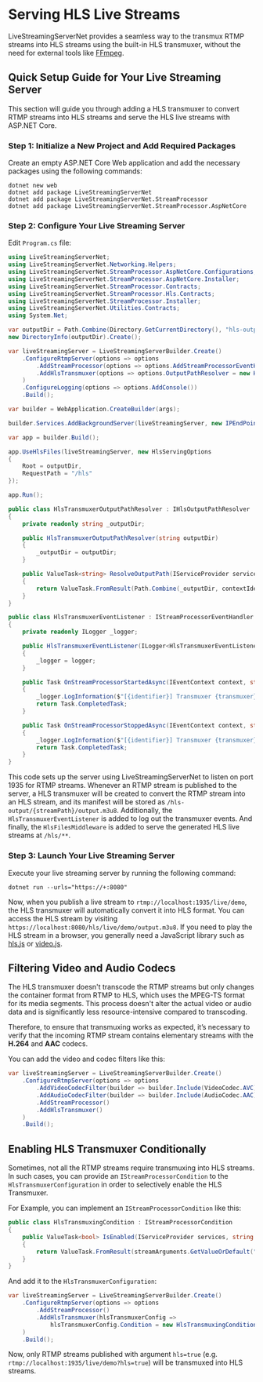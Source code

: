 # Serving HLS Live Streams

LiveStreamingServerNet provides a seamless way to the transmux RTMP streams into HLS streams using the built-in HLS transmuxer, without the need for external tools like [FFmpeg](https://ffmpeg.org/).

## Quick Setup Guide for Your Live Streaming Server

This section will guide you through adding a HLS transmuxer to convert RTMP streams into HLS streams and serve the HLS live streams with ASP.NET Core.

### Step 1: Initialize a New Project and Add Required Packages

Create an empty ASP.NET Core Web application and add the necessary packages using the following commands:

```
dotnet new web
dotnet add package LiveStreamingServerNet
dotnet add package LiveStreamingServerNet.StreamProcessor
dotnet add package LiveStreamingServerNet.StreamProcessor.AspNetCore
```

### Step 2: Configure Your Live Streaming Server

Edit `Program.cs` file:

```cs linenums="1"
using LiveStreamingServerNet;
using LiveStreamingServerNet.Networking.Helpers;
using LiveStreamingServerNet.StreamProcessor.AspNetCore.Configurations;
using LiveStreamingServerNet.StreamProcessor.AspNetCore.Installer;
using LiveStreamingServerNet.StreamProcessor.Contracts;
using LiveStreamingServerNet.StreamProcessor.Hls.Contracts;
using LiveStreamingServerNet.StreamProcessor.Installer;
using LiveStreamingServerNet.Utilities.Contracts;
using System.Net;

var outputDir = Path.Combine(Directory.GetCurrentDirectory(), "hls-output");
new DirectoryInfo(outputDir).Create();

var liveStreamingServer = LiveStreamingServerBuilder.Create()
    .ConfigureRtmpServer(options => options
        .AddStreamProcessor(options => options.AddStreamProcessorEventHandler<HlsTransmuxerEventListener>())
        .AddHlsTransmuxer(options => options.OutputPathResolver = new HlsTransmuxerOutputPathResolver(outputDir))
    )
    .ConfigureLogging(options => options.AddConsole())
    .Build();

var builder = WebApplication.CreateBuilder(args);

builder.Services.AddBackgroundServer(liveStreamingServer, new IPEndPoint(IPAddress.Any, 1935));

var app = builder.Build();

app.UseHlsFiles(liveStreamingServer, new HlsServingOptions
{
    Root = outputDir,
    RequestPath = "/hls"
});

app.Run();

public class HlsTransmuxerOutputPathResolver : IHlsOutputPathResolver
{
    private readonly string _outputDir;

    public HlsTransmuxerOutputPathResolver(string outputDir)
    {
        _outputDir = outputDir;
    }

    public ValueTask<string> ResolveOutputPath(IServiceProvider services, Guid contextIdentifier, string streamPath, IReadOnlyDictionary<string, string> streamArguments)
    {
        return ValueTask.FromResult(Path.Combine(_outputDir, contextIdentifier.ToString(), "output.m3u8"));
    }
}

public class HlsTransmuxerEventListener : IStreamProcessorEventHandler
{
    private readonly ILogger _logger;

    public HlsTransmuxerEventListener(ILogger<HlsTransmuxerEventListener> logger)
    {
        _logger = logger;
    }

    public Task OnStreamProcessorStartedAsync(IEventContext context, string transmuxer, Guid identifier, uint clientId, string inputPath, string outputPath, string streamPath, IReadOnlyDictionary<string, string> streamArguments)
    {
        _logger.LogInformation($"[{identifier}] Transmuxer {transmuxer} started: {inputPath} -> {outputPath}");
        return Task.CompletedTask;
    }

    public Task OnStreamProcessorStoppedAsync(IEventContext context, string transmuxer, Guid identifier, uint clientId, string inputPath, string outputPath, string streamPath, IReadOnlyDictionary<string, string> streamArguments)
    {
        _logger.LogInformation($"[{identifier}] Transmuxer {transmuxer} stopped: {inputPath} -> {outputPath}");
        return Task.CompletedTask;
    }
}
```

This code sets up the server using LiveStreamingServerNet to listen on port 1935 for RTMP streams. Whenever an RTMP stream is published to the server, a HLS transmuxer will be created to convert the RTMP stream into an HLS stream, and its manifest will be stored as `/hls-output/{streamPath}/output.m3u8`. Additionally, the `HlsTransmuxerEventListener` is added to log out the transmuxer events. And finally, the `HlsFilesMiddleware` is added to serve the generated HLS live streams at `/hls/**`.

### Step 3: Launch Your Live Streaming Server

Execute your live streaming server by running the following command:

```
dotnet run --urls="https://+:8080"
```

Now, when you publish a live stream to `rtmp://localhost:1935/live/demo`, the HLS transmuxer will automatically convert it into HLS format. You can access the HLS stream by visiting `https://localhost:8080/hls/live/demo/output.m3u8`. If you need to play the HLS stream in a browser, you generally need a JavaScript library such as [hls.js](https://github.com/video-dev/hls.js) or [video.js](https://github.com/videojs/video.js).

## Filtering Video and Audio Codecs

The HLS transmuxer doesn't transcode the RTMP streams but only changes the container format from RTMP to HLS, which uses the MPEG-TS format for its media segments. This process doesn't alter the actual video or audio data and is significantly less resource-intensive compared to transcoding.

Therefore, to ensure that transmuxing works as expected, it’s necessary to verify that the incoming RTMP stream contains elementary streams with the **H.264** and **AAC** codecs.

You can add the video and codec filters like this:

```cs linenums="1"
var liveStreamingServer = LiveStreamingServerBuilder.Create()
    .ConfigureRtmpServer(options => options
        .AddVideoCodecFilter(builder => builder.Include(VideoCodec.AVC))
        .AddAudioCodecFilter(builder => builder.Include(AudioCodec.AAC))
        .AddStreamProcessor()
        .AddHlsTransmuxer()
    )
    .Build();
```

## Enabling HLS Transmuxer Conditionally

Sometimes, not all the RTMP streams require transmuxing into HLS streams. In such cases, you can provide an `IStreamProcessorCondition` to the `HlsTransmuxerConfiguration` in order to selectively enable the HLS Transmuxer.

For Example, you can implement an `IStreamProcessorCondition` like this:

```cs linenums="1"
public class HlsTransmuxingCondition : IStreamProcessorCondition
{
    public ValueTask<bool> IsEnabled(IServiceProvider services, string streamPath, IReadOnlyDictionary<string, string> streamArguments)
    {
        return ValueTask.FromResult(streamArguments.GetValueOrDefault("hls", "false") == "true");
    }
}
```

And add it to the `HlsTransmuxerConfiguration`:

```cs linenums="1"
var liveStreamingServer = LiveStreamingServerBuilder.Create()
    .ConfigureRtmpServer(options => options
        .AddStreamProcessor()
        .AddHlsTransmuxer(hlsTransmuxerConfig =>
            hlsTransmuxerConfig.Condition = new HlsTransmuxingCondition())
    )
    .Build();
```

Now, only RTMP streams published with argument `hls=true` (e.g. `rtmp://localhost:1935/live/demo?hls=true`) will be transmuxed into HLS streams.
